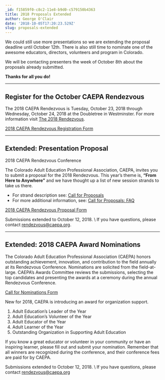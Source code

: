 ```yaml
---
_id: f15859f0-c8c2-11e8-b9d0-c579150b4363
title: 2018 Proposals Extended
author: George O'Clair
date: '2018-10-05T17:20:23.529Z'
slug: proposals-extended
---
```

We could still use more presentations so we are extending the proposal deadline until October 12th. There is also still time to nominate one of the awesome educators, directors, volunteers and program in Colorado.

We will be contacting presenters the week of October 8th about the proposals already submitted.

**Thanks for all you do!**

<hr />

## Register for the October CAEPA Rendezvous

The 2018 CAEPA Rendezvous is Tuesday, October 23, 2018 through Wednesday, October 24, 2018 at the Doubletree in Westminster. For more information visit [The 2018 Rendezvous](http://www.caepa.org/professional-learning/the-2018-rendezvous).

[2018 CAEPA Rendezvous Registration Form](http://www.caepa.org/forms/rendezvous-registration.html)

<hr />

## Extended: Presentation Proposal

2018 CAEPA Rendezvous Conference

The Colorado Adult Education Professional Association, CAEPA, invites you to submit a proposal for the 2018 Rendezvous. This year’s theme is, **“From Here to Anywhere”** and we have thought up a list of new session strands to take us there.

* For strand description see: [Call for Proposals](http://www.caepa.org/rendezvous/call-for-proposals.html)
* For more additional information, see: [Call for Proposals: FAQ](http://www.caepa.org/rendezvous/call-for-proposals-faq.html)

[2018 CAEPA Rendezvous Proposal Form](http://www.caepa.org/forms/rendezvous-proposal.html)

Submissions extended to October 12, 2018. \\
If you have questions, please contact <rendezvous@caepa.org>.

<hr />

## Extended: 2018 CAEPA Award Nominations

The Colorado Adult Education Professional Association (CAEPA) honors outstanding achievement, innovation, and contribution to the field annually at its Rendezvous Conference. Nominations are solicited from the field-at-large. CAEPA’s Awards Committee reviews the submissions, selecting the top candidates and presenting the awards at a ceremony during the annual Rendezvous Conference.

[Call for Nominations Form](http://www.caepa.org/forms/rendezvous-awards.html)

New for 2018, CAEPA is introducing an award for organization support.
1.	Adult Education’s Leader of the Year
2.	Adult Education’s Volunteer of the Year
3.	Adult Educator of the Year
4.	Adult Learner of the Year
5.	Outstanding Organization in Supporting Adult Education

If you know a great educator or volunteer in your community or have an inspiring learner, please fill out and submit your nomination. Remember that all winners are recognized during the conference, and their conference fees are paid for by CAEPA.

Submissions extended to October 12, 2018. \\
If you have questions, please contact <rendezvous@caepa.org>

